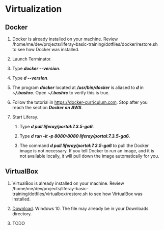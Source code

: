 # Virtualization

## Docker

1. Docker is already installed on your machine. Review /home/me/dev/projects/liferay-basic-training/dotfiles/docker/restore.sh to see how Docker was installed.

1. Launch Terminator.

1. Type ***docker --version***.

1. Type ***d --version***.

1. The program ***docker*** located at ***/usr/bin/docker*** is aliased to ***d*** in ***~/.bashrc***. Open ***~/.bashrc*** to verify this is true.

1. Follow the tutorial in https://docker-curriculum.com. Stop after you reach the section ***Docker on AWS***.

1. Start Liferay.

	1. Type ***d pull liferay/portal:7.3.5-ga6***.

	1. Type ***d run -it -p 8080:8080 liferay/portal:7.3.5-ga6***.

	1. The command ***d pull liferay/portal:7.3.5-ga6*** to pull the Docker image is not necessary. If you tell Docker to run an image, and it is not available locally, it will pull down the image automatically for you.

## VirtualBox

1. VirtualBox is already installed on your machine. Review /home/me/dev/projects/liferay-basic-training/dotfiles/virtualbox/restore.sh to see how VirtualBox was installed.

1. [Download](https://developer.microsoft.com/en-us/windows/downloads/virtual-machines). Windows 10. The file may already be in your Downloads directory.

1. TODO